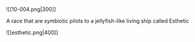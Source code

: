 ![[10-004.png|300]]

A race that are symbiotic pilots to a jellyfish-like living ship called Esthetic

![[esthetic.png|400]]

